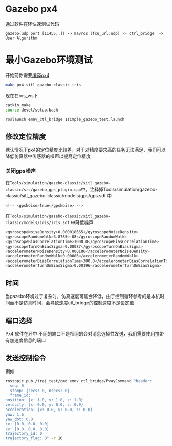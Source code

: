 # Gazebo px4

通过软件在环快速测试代码
```
gazebo(udp port [11455,,]) -> mavros (fcu_url:udp) -> ctrl_bridge  -> User Algorithm
```


# 最小Gazebo环境测试


 开始前你需要[编译px4](./Px4_Compile.md)

```bash
make px4_sitl gazebo-classic_iris
```

现在在ros_ws下 
```bash
catkin_make
source devel/setup.bash

roslaunch emnv_ctl_bridge 1simple_gazebo_test.launch
```

## 修改定位精度

默认情况下px4的定位精度比较差，对于对精度要求高的任务无法满足，我们可以降低仿真器中传感器的噪声以提高定位精度
### 关闭gps噪声
在`Tools/simulation/gazebo-classic/sitl_gazebo-classic/src/gazebo_gps_plugin.cpp`中，注释掉Tools/simulation/gazebo-classic/sitl_gazebo-classic/models/gps/gps.sdf 中
```bash
<!-- <gpsNoise>true</gpsNoise> -->
```
在`Tools/simulation/gazebo-classic/sitl_gazebo-classic/models/iris/iris.sdf` 中降低噪声
```bash
<gyroscopeNoiseDensity>0.000018665</gyroscopeNoiseDensity>
<gyroscopeRandomWalk>3.8785e-08</gyroscopeRandomWalk>
<gyroscopeBiasCorrelationTime>1000.0</gyroscopeBiasCorrelationTime>
<gyroscopeTurnOnBiasSigma>0.00087</gyroscopeTurnOnBiasSigma>
<accelerometerNoiseDensity>0.000186</accelerometerNoiseDensity>
<accelerometerRandomWalk>0.00006</accelerometerRandomWalk>
<accelerometerBiasCorrelationTime>300.0</accelerometerBiasCorrelationTime>
<accelerometerTurnOnBiasSigma>0.00196</accelerometerTurnOnBiasSigma>
```
<!-- > 并不是单一参数导致的 -->

## 时间 

当gazebo环境过于复杂时，仿真速度可能会降低，由于控制循环参考的是本机时间而不是仿真时间，会导致速度ctl_bridge的控制速度不是设定值


## 端口选择
Px4 软件在环中 不同的端口不是相同的会对消息选择性发送，我们需要使用携带有加速度信息的端口



## 发送控制指令
例如
```bash
rostopic pub /traj_test/cmd emnv_ctl_bridge/PvayCommand "header:
  seq: 0
  stamp: {secs: 0, nsecs: 0}
  frame_id: ''
position: {x: 1.0, y: 1.0, z: 1.0}
velocity: {x: 0.0, y: 0.0, z: 0.0}
acceleration: {x: 0.0, y: 0.0, z: 0.0}
yaw: 1.6
yaw_dot: 0.0
kx: [0.0, 0.0, 0.0]
kv: [0.0, 0.0, 0.0]
trajectory_id: 0
trajectory_flag: 0" -r 10

```